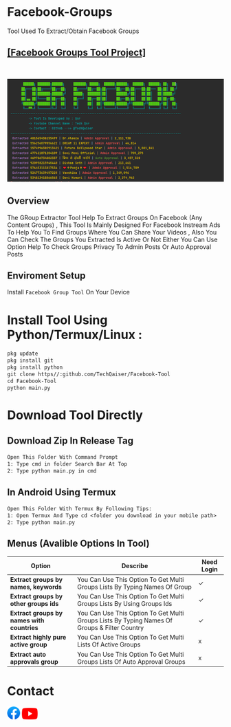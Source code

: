 # Facebook-Groups
Tool Used To Extract/Obtain Facebook Groups

## [[Facebook Groups Tool Project]](https://github.com/TechQaiser/Facebook-Groups)

<br>
<p align="center">
  <img src='https://github.com/TechQaiser/TechQaiser/blob/main/Facebook-Groups/2.png' width=800>
</p>

## Overview
The GRoup Extractor Tool Help To Extract Groups On Facebook (Any Content Groups) , This Tool Is Mainly Designed For Facebook Instream Ads To Help You To Find Groups Where You Can Share Your Videos , Also You Can Check The Groups You Extracted Is Active Or Not Either You Can Use Option Help To Check Groups Privacy To Admin Posts Or Auto Approval Posts  

## Enviroment Setup
Install `Facebook Group Tool` On Your Device

# Install Tool Using Python/Termux/Linux : 
```
pkg update
pkg install git
pkg install python
git clone https//:github.com/TechQaiser/Facebook-Tool
cd Facebook-Tool
python main.py
```

# Download Tool Directly
## Download Zip In Release Tag
``` 
Open This Folder With Command Prompt
1: Type cmd in folder Search Bar At Top
2: Type python main.py in cmd 
```
## In Android Using Termux
``` 
Open This Folder With Termux By Following Tips:
1: Open Termux And Type cd <folder you download in your mobile path>
2: Type python main.py 
```
## Menus (Avalible Options In Tool)
| Option | Describe | Need Login |
| -- | -- | -- |
| **Extract groups by names, keywords** | You Can Use This Option To Get Multi Groups Lists By Typing Names Of Group | ✓ |
| **Extract groups by other groups ids** | You Can Use This Option To Get Multi Groups Lists By Using Groups Ids | ✓ |
| **Extract groups by names with countries** | You Can Use This Option To Get Multi Groups Lists By Typing Names Of Groups & Filter Country | ✓ |
| **Extract highly pure active group** | You Can Use This Option To Get Multi Lists Of Active Groups | x |
| **Extract auto approvals group** | You Can Use This Option To Get Multi Groups Lists Of Auto Approval Groups | x |

# Contact
<a href="www.facebook.com/meherdil.khan"><img src="https://raw.githubusercontent.com/walkxcode/dashboard-icons/main/svg/facebook.svg" width="30px" height="30px"></a>
<a href="https://www.youtube.com/channel/UCOaenAmj6A-bPrzT3ynDEbw"><img src="https://raw.githubusercontent.com/walkxcode/dashboard-icons/main/svg/youtube.svg" width="37px" height="27px"></a>
